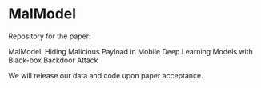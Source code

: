 # MalModel
Repository for the paper:

MalModel: Hiding Malicious Payload in Mobile Deep Learning Models with Black-box Backdoor Attack

We will release our data and code upon paper acceptance.
